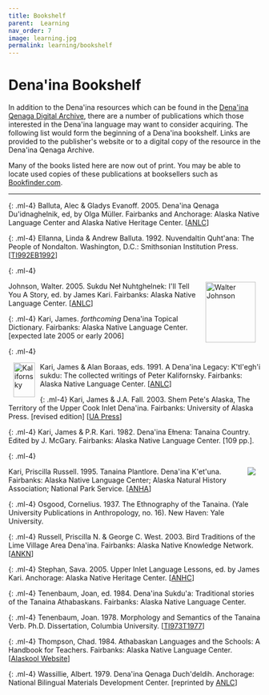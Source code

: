```yaml
---
title: Bookshelf
parent:  Learning
nav_order: 7
image: learning.jpg
permalink: learning/bookshelf
---
```


# Dena'ina Bookshelf


In addition to the Dena'ina resources which can be found in the 
<a href="archive/index.cfm">Dena'ina Qenaga Digital Archive</a>,
there are a number of publications which those interested in the Dena'ina
language may want to consider acquiring. The following list would form the beginning of a Dena'ina bookshelf. Links are provided to the publisher's website or to a digital copy of the resource in the Dena'ina Qenaga Archive.


Many of the books listed here are now out of print. You may be able to locate used copies of these publications at booksellers such as
<a href="www.bookfinder.com" target="new">Bookfinder.com</a>.

<hr>


{: .ml-4}
Balluta, Alec &amp;  Gladys Evanoff. 2005.
Dena'ina Qenaga Du'idnaghelnik, ed, by Olga M&uuml;ller.
Fairbanks and Anchorage: Alaska Native Language Center and
Alaska Native Heritage Center. 
<span class="small">[<a href="http://www.uaf.edu/anlc/pubs/ta.html" target="new">ANLC</a>]</span>


{: .ml-4}
Ellanna, Linda &amp; Andrew Balluta. 1992. Nuvendaltin Quht'ana: The People of Nondalton. Washington, D.C.: Smithsonian Institution Press.
[<a href="archive/browse-2.cfm?ResourceID=1610">TI992EB1992</a>]


{: .ml-4}

<img src="{{site.baseurl}}/images/ta29.gif" alt="Walter Johnson" width="100" height="121" align="right" hspace="10">
Johnson, Walter. 2005.
Sukdu Neł Nuhtghelnek: I'll Tell You A Story,
ed. by James Kari.
Fairbanks: Alaska Native Language Center.
[<a href="http://www.uaf.edu/anlc/pubs/ta.html" target="new">ANLC</a>]


{: .ml-4}
Kari, James. <i>forthcoming</i>
Dena'ina Topical Dictionary.
Fairbanks: Alaska Native Language Center. [expected late 2005 or early 2006]


{: .ml-4}

<img src="{{site.baseurl}}/images/ta27.gif" alt="Kalifornsky" width="43" height="69" align="left"  hspace="10">
Kari, James &amp; Alan Boraas, eds. 1991. A Dena'ina Legacy: K'tl'egh'i sukdu: The collected writings of Peter Kalifornsky. Fairbanks: Alaska Native Language Center.
[<a href="http://www.uaf.edu/anlc/pubs/ta.html" target="new">ANLC</a>]


{: .ml-4}
Kari, James &amp; J.A. Fall. 2003. Shem Pete's Alaska, The Territory of the Upper Cook Inlet Dena'ina. Fairbanks: University of Alaska Press. [revised edition]
[<a href="http://www.uaf.edu/uapress" target="new">UA Press</a>]


{: .ml-4}
Kari, James &amp; P.R. Kari. 1982. Dena'ina Ełnena: Tanaina Country. Edited by J. McGary. Fairbanks: Alaska Native Language Center.  [109 pp.].

{: .ml-4}

<img src="{{site.baseurl}}/images/bird_cover.jpg" align="right" hspace="10">
Kari, Priscilla Russell. 1995. Tanaina Plantlore. Dena'ina K'et'una. Fairbanks: Alaska Native Language Center; Alaska Natural History Association; National Park Service. 
[<a href="http://www.alaskanha.org/" target="new">ANHA</a>]


{: .ml-4}
Osgood, Cornelius. 1937. The Ethnography of the Tanaina. (Yale University Publications in Anthropology, no. 16). New Haven: Yale University.

{: .ml-4}
Russell, Priscilla N. &amp; George C. West. 2003. Bird Traditions of the Lime Village Area Dena'ina. Fairbanks: Alaska Native Knowledge Network. 
[<a href="http://www.ankn.uaf.edu" target="new">ANKN</a>]


{: .ml-4}
Stephan, Sava. 2005. Upper Inlet Language Lessons, ed. by James Kari. Anchorage: Alaska Native Heritage Center.
[<a href="http://www.alaskanative.net" target="new">ANHC</a>]

{: .ml-4}
Tenenbaum, Joan, ed. 1984. Dena'ina Sukdu'a: Traditional stories of the Tanaina Athabaskans. Fairbanks: Alaska Native Language Center. 

{: .ml-4}
Tenenbaum, Joan. 1978. Morphology and Semantics of the Tanaina Verb. Ph.D. Dissertation, Columbia University.
[<a href="archive/browse-2.cfm?ResourceID=1100">TI973T1977</a>]


{: .ml-4}
Thompson, Chad. 1984. Athabaskan Languages and the Schools: A Handbook for Teachers. Fairbanks: Alaska Native Language Center. 
[<a href="http://www.alaskool.org/language/Athabascan/Athabas_Prelim.htm" target="new">Alaskool Website</a>]


{: .ml-4}
Wassillie, Albert. 1979. Dena'ina Qenaga Duch'deldih. Anchorage: National Bilingual Materials Development Center.
[reprinted by <a href="http://www.uaf.edu/anlc/pubs/ta.html" target="new">ANLC</a>]


		
	

